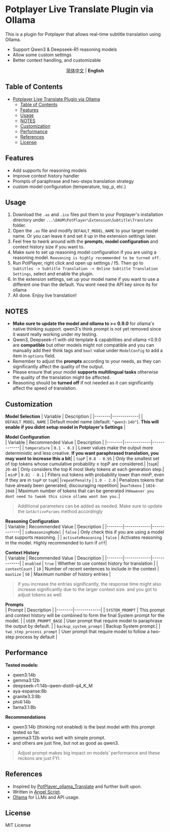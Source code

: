 # Potplayer Live Translate Plugin via Ollama

This is a plugin for Potplayer that allows real-time subtitle translation using Ollama.

- Support Qwen3 & Deepseek-R1 reasoning models
- Allow some custom settings
- Better context handling, and customizable

<div align="center">
  <a href="https://github.com/Nuo27/Potplayer-Ollama-Translate/blob/master/README_zh.md">简体中文</a> | <strong>English</strong>
</div>

## Table of Contents

- [Potplayer Live Translate Plugin via Ollama](#potplayer-live-translate-plugin-via-ollama)
  - [Table of Contents](#table-of-contents)
  - [Features](#features)
  - [Usage](#usage)
  - [NOTES](#notes)
  - [Customization](#customization)
  - [Performance](#performance)
  - [References](#references)
  - [License](#license)

## Features

- Add supports for reasoning models
- Improve context history handler
- Prompts of paraphrase and two-steps translation strategy
- custom model configuration (temperature, top_p, etc.)

## Usage

1. Download the `.as` and `.ico` files put them to your Potplayer's installation directory under `...\DAUM\PotPlayer\Extension\Subtitle\Translate` folder.
2. Open the `.as` file and modify `DEFAULT_MODEL_NAME` to your target model name. Or you can leave it and set it up in the extension settings later.
3. Feel free to twerk around with the **prompts**, **model configuration** and context history size if you want to.
4. Make sure to set up reasoning model configuration if you are using a reasoning model. `Reasoning is highly recommended to be turned off.`
5. Run PotPlayer, right click and open up settings / f5. Then go to `Subtitles -> Subtitle Translation -> Online Subtitle Translation Settings`, select and enable the plugin.
6. In the extension settings, set up your model name if you want to use a different one than the default. You wont need the API key since its for ollama
7. All done. Enjoy live translation!

## NOTES

- **Make sure to update the model and ollama to >= 0.9.0** for ollama's native thinking support. qwen3's think prompt is not yet removed since it wasnt really working under my testing.
- Qwen3, Deepseek-r1 with old template & capabilities and ollama <0.9.0 are **compatible** but other models might not compatible and you can manually add their think tags and `bool` value under `ModelConfig` to add a item in `options` field.
- Remember to adjust the **prompts** according to your needs, as they can significantly affect the quality of the output.
- Please ensure that your model **supports multilingual tasks** otherwise the quality of the translation might be affected.
- Reasoning should be **turned off** if not needed as it can significantly affect the speed of translation.

## Customization

**Model Selection**
| Variable | Description |
|--------|-------------|
| `DEFAULT_MODEL_NAME` | Default model name (default: `"qwen3:14b"`). **This will enable if you didnt setup model in Potplayer's Settings** |

**Model Configuration**  
| Variable | Recommended Value | Description |
|--------|-------------|-------------|
| `temperature` | `0.1 - 0.3` | Lower values make the output more deterministic and less creative. **If you want paraphrased translation, you may want to increase this a bit**|
| `topP` | `0.8 - 0.95` | Only the smallest set of top tokens whose cumulative probability ≥ topP are considered.|
|`topK`| `20-40` | Only considers the top K most likely tokens at each generation step.|
| `minP` | `0.01 - 0.1` | Filters out tokens with probability lower than minP, even if they are in `topP` or `topK`|
|`repeatPenalty` | `1.0 - 2.0` | Penalizes tokens that have already been generated, discouraging repetition|
|`maxTokens` | `1024-2048` | Maximum number of tokens that can be generated in`However you dont need to tweak this since ollama wont ban you.`|

> Additional parameters can be added as needed. Make sure to update the `GetActiveParams` method accordingly

**Reasoning Configuration**  
| Variable | Recommended Value | Description |
|--------|-------------|-------------|
| `isReasoningModel` | `false` | Only check this if you are using a model that supports reasoning. |
| `activateReasoning` | `false` | Activates reasoning in the model. Highly recommended to turn if `off`|

**Context History**  
| Variable | Recommended Value | Description |
|--------|-------------|-------------|
| `enabled` | `true` | Whether to use context history for translation |
| `contextCount` | `10` | Number of recent sentences to include in the context
| `maxSize` | `50` | Maximum number of history entries |

> if you increase the entries significantly, the response time might also increase significantly due to the larger context size. and you got to adjust tokens as well.

**Prompts**  
| Prompt | Description |
|--------|-------------|
| `SYSTEM_PROMPT` | This prompt and context history will be combined to form the final System prompt for the model. |
| `USER_PROMPT_BASE` | User prompt that require model to paraphrase the output by default. |
| `backup_system_prompt` | Backup System prompt.|
| `two_step_process_prompt` | User prompt that require model to follow a two-step process by default |

## Performance

**Tested models:**

- qwen3:14b
- gemma3:12b
- deepseek-r1:14b-qwen-distill-q4_K_M
- aya-expanse:8b
- granite3.3:8b
- phi4:14b
- llama3.1:8b

**Recommendations**

- qwen3:14b (thinking not enabled) is the best model with this prompt tested so far.
- gemma3:12b works well with simple prompt.
- and others are just fine, but not as good as qwen3.

> Adjust prompt makes big impact on models' performance and these reckons are just FYI.

## References

- Inspired by [PotPlayer_ollama_Translate](https://github.com/yxyxyz6/PotPlayer_ollama_Translate) and further built upon.
- Written in [Angel Script](https://www.angelcode.com/angelscript/).
- [Ollama](https://ollama.com/) for LLMs and API usage.

## License

MIT License
